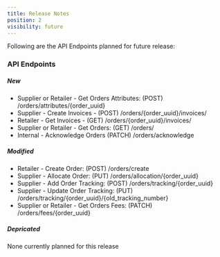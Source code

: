 ```yaml
---
title: Release Notes
position: 2
visibility: future
---
```


Following are the API Endpoints planned for future release:

### API Endpoints

##### New

* Supplier or Retailer - Get Orders Attributes: (POST) /orders/attributes/{order_uuid}
* Supplier - Create Invoices - (POST) /orders/{order_uuid}/invoices/
* Retailer - Get Invoices - (GET) /orders/{order_uuid}/invoices/
* Supplier or Retailer - Get Orders: (GET) /orders/
* Internal - Acknowledge Orders  (PATCH) /orders/acknowledge

##### Modified

* Retailer - Create Order: (POST) /orders/create
* Supplier - Allocate Order: (PUT) /orders/allocation/{order_uuid}
* Supplier - Add Order Tracking: (POST) /orders/tracking/{order_uuid}
* Supplier - Update Order Tracking: (PUT) /orders/tracking/{order_uuid}/{old_tracking_number}
* Supplier or Retailer - Get Orders Fees: (PATCH) /orders/fees/{order_uuid}

##### Depricated

None currently planned for this release

